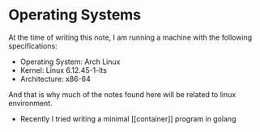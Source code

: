 # Operating Systems

At the time of writing this note, I am running a machine with the following specifications:
- Operating System: Arch Linux
- Kernel: Linux 6.12.45-1-lts
- Architecture: x86-64

And that is why much of the notes found here will be related to linux environment.

- Recently I tried writing a minimal [[container]] program in golang
